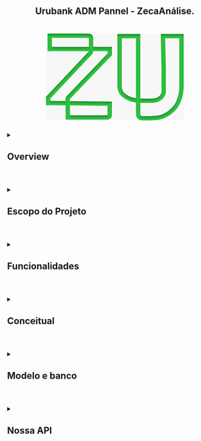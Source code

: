 <h2 align="center"> Urubank ADM Pannel - ZecaAnálise.</h2>
<h1 align="center">
<img src="docs/res/WhatsApp Image 2022-09-12 at 11.26.58.jpeg">
</h1>
<!-- Esse modelo <details> e <summary> é pra deixar em modo colapsável-->
<details>
	<summary>
		<h2> Overview </h2>
	</summary>
  Nosso sistema vem pra trazer métricas sólidas e transformá-las em gráficos intuitivos que facilitem o processo de análise. Com isso traremos mais eficiência e qualidade principalmente pro setor de marketing e planejamento que poderá tomar suas decisões mais tranquilo. Embora existam muitos sistemas que entreguem algo parecido (Como o Sentry por exemplo) o nosso sistema é dedicado e 100% personalizável. Conheça mais lendo logo abaixo 😉
</details>

#     <!-- Esse # é o separador-->

<details>
	<summary>
		<h2>Escopo do Projeto</h2>
	</summary>
O Sistema de Análises de Dados Bancários surgiu a partir da necessidade da startup bancária ZecaUrubank em realizar investimentos inteligentes na sua empresa a fim de evitar perdas financeiras significativas que possam prejudicar o seu desenvolvimento. 
Para melhor compreensão dessa exigência é essencial o entendimento da definição de uma startup. Esse termo tem origem inglesa e, traduzido de forma literal tem como significado: “empresa emergente”, por isso é utilizado para referir-se a empresas iniciantes que ainda estão na fase de definição de público-alvo e modelo de negócios. Dito isso, é compreensível que por ser uma entidade nova os seus recursos são limitados e, o seu alcance de público é baixo, por isso há essa necessidade de conhecer e compreender os usuários que estejam interessados em participar dessa empresa, no caso o Banco ZecaUrubank. 
A partir disso, houve a ideia de se criar um sistema capaz de captar esses dados, agrupando-os de acordo com os critérios exigidos possibilitando a criação de gráficos para uma análise detalhada dos usuários do banco. Para a realização deste projeto concluiu-se que ele deveria ser capaz de permitir uma interação de dados, por isso está sendo utilizado para o seu desenvolvimento o framework Node.JS da linguagem JavaScript e o clássico HTML e CSS para estruturaçãoe estilização além da biblioteca Chart.js para a construção visual dos gráficos.
</details>

#

<details>
	<summary>
		<h2>Funcionalidades</h2>
	</summary>
As funcionalidades ou produtos gerados pelo nosso sistema de gerenciamento de dados, os quais são advindos da startup bancária ZecaUrubank, estão intrinsecamente relacionados aos processos de gestão de conhecimento. Tais processos são primordiais para a empresa obter um gerenciamento inteligente, evitando perdas e danos prejudiciais ao desenvolvimento dessa startup.
Por isso, antes de explicarmos quais serão as funcionalidades disponíveis em nosso sistema  devemos definir o que são esses processos, a sua importância para o desenvolvimento do projeto e como esses estão relacionados às funcionalidades do nosso projeto.

<h4 align="center"> Funcionalidades X Processos de gestão de conhecimento
<table align="center">
  <th> Funcionalidades </th>
  <th> Processo </th>
  <th> Descrição </th>
  <tr>
    <td> Obter dados do usuário a partir de seu login </td>
    <td> Adquirir conhecimento externamente </td>
    <td> Esse é o processo primordial para o funcionamento do nosso projeto, já que é a partir dele que o sistema obtém os dados necessários para análise, sendo eles: idade, localidade, sexo, renda média mensal, investimentos realizados </td>
  </tr>
  <tr>
    <td> Criação de gráficos de análise </td>
    <td> Processar e aplicar o conhecimento </td>
    <td> A partir da obtenção dos dados requeridos pelo sistema, é realizada um agrupamento desses, o que permite a criação de gráficos diversos para a compreensão detalhada sobre as características dos usuários </td>
  </tr>
  <tr>
    <td> Criação de gráficos de trajetória </td>
    <td> Reutilizar o conhecimento </td>
    <td> A partir das análises anteriores sobre as características dos usuários é possível realizar projeções ao usuário sobre a sua relação com o banco, o rendimento das suas aplicações </td>
  </tr>
</table>
</details>
	
#

<details>
	<summary>
		<h2>Conceitual</h2>
	</summary>
Página inicial para login do administrador do sistema

<img src="docs/res/Home.svg">

Página de métricas para análises

<img src="docs/res/Brief.svg">

O protótipo interativo pode ser acessado clicando [aqui](https://www.figma.com/proto/AVziC7LfJEeqgt3wduEgn4/Site?node-id=21%3A2&scaling=min-zoom&page-id=0%3A1&starting-point-node-id=21%3A2&hide-ui=1) (Recomendamos utilizar em tela cheia)

## Rotas
As rotas no nosso sistema são todas bem simples:
<h4 align="center">
<table>
	<th> Início </th>
	<th> Meio </th>
	<th> Fim </th>
	<tr>
	<th colspan="3"> Entrar no sistema </th>
	</tr>
	<tr>
	<td> Usuário entra no site </td>
	<td> Usuário digita os campos requeridos </td>
	<td> Usuário clica no botão de login</td>
	</tr>
	<tr>
	<th colspan="3"> Entrar na tela de métricas </th>
	</tr>
	<tr>
	<td> Após fazer login </td>
	<td> Usuário estará no dashboard principal </td>
	<td> Usuário pode fazer suas análises</td>
	</tr>
	<th colspan="3"> Comparaçóes com dados anteriores </th>
	</tr>
	<tr>
	<td> Dentro do dashboard </td>
	<td> Usuário clica no menu de contexto "..." </td>
	<td> Seleciona o gráfico anterior à ser comparado na opção "comparar"</td>
	</tr>
	<th colspan="3"> Previsões </th>
	</tr>
	<tr>
	<td colspan="3" style="text-align: center;"> Essa função é automática e basta que o usuário clique nela </td>
	</tr>
	<!-- No momento só isso -->

</table>
</h4>
	No momento só isso
</details>

#

<details>
	<summary>
		<h2>Modelo e banco</h2>
	</summary>
Modelo Lógico <br>
<img src="docs/res/WhatsApp Image 2022-10-14 at 18.27.50.jpeg" alt="Modelo Lógico"> <br>
<br>
Banco em si em fase de validação <br>
<img src="docs/res/model.png" alt="Banco em si"> <br>
Nosso banco conta apenas com 2 tabelas no presente momento uma para puxar as informações do usuário pelo seu código único no sistema do nosso cliente - por enquanto estamos usando um banco de desenvolvimento sem integração com o final - e a outra para guardar os dados que interesssam pra nossa análise. 
</details>

#

<details>
	<summary>
		<h2> Nossa API </h2>
	</summary>
Durante o desenvolvimento do back-end da nossa plataforma foram encontrados muitos problemas com os frameworks anteriores e isso nos forçou à medidas bem fortes. O projeto inicial previa um desenvolvimento com NodeJS e integração com o Firebase. Isso no entanto se provou uma tarefa impossível já que o Node não roda em navegador e nao encontramos implementação clara do JS puro com o firebase.
	Foi por causa desses problemas que foi necessário que criássemos nossa própria API para busca e tratamento dos dados do banco de dados escolhido, que dessa vez foi o <a href="https://www.mongodb.com"> MongoDB</a>, cujo tem uma implementação relativamente simples com o framework utillizado pra construir a API que no caso é o FASTAPI

## Constitucional:
[Termos e condições](docs/res/MDs/terms.md) </br>
[Regras de negócio e Rotas](docs/res/MDs/RN-RT.md) </br>
[Histórias de Usuário](docs/res/MDs/US.md)



<h2 align="center">Colaboradores</h2>

<p align="left">
	<img width="256"
	     	align="left"
		alt="Samuel"
		src="docs/res/WhatsApp Image 2022-10-12 at 20.42.29 (1).jpeg">
    <a href="https://github.com/FreelyTian"> Samuel Araújo </a> <br>
		Bonjour Meu nome é Samuel Sou natural de Miracema do Tocantins, atualmente estagiário na Sefaz (Secretaria da Fazenda) e estudo Engenharia de software na Unicatólica Palmas. Nesse projeto atuo como
    <a href="https://www.atlassian.com/br/agile/scrum/scrum-master" target="_blank"> Scrum master. </a> e
    <a href="https://querobolsa.com.br/carreiras-e-profissoes/dba-administrador-de-banco-de-dados" target="_blank"> DBA. 
    </a> até o momento tem sido um projeto divertido - com seus desafios mas divertido - no qual pude ter muitas novas experiências bem úteis pra minha       carreira que ainda está no seu início mas é um bom início.
</p>
<br> <br> <br> <br> <br> 
<p align="left">
	<img width="256"
	     	align="left"
		alt="Esther"
		src="docs/res/WhatsApp Image 2022-10-14 at 19.40.42.jpeg">
    <a href="https://github.com/kothz"> Esther Kothz Frank </a> <br>
		Hello World!
		Meu nome é Esther Kohtz Frank, sou estudante de Engenharia de Software na Universidade Católica do Tocantins.
    Neste projeto atuo aplicando os processos de gestão de conhecimento as suas funcionalidades, e com a parte de documentação do Sistema.
</p>
<br> <br> <br> <br> <br> <br> <br> 
<p align="left">
	<img width="256"
	     	align="left"
		alt="João Neto"
		src="docs/res/WhatsApp Image 2022-10-14 at 19.39.27.jpeg">
    <a href="https://github.com/TaoAleatoro"> João Neto da Silva </a> <br>
    Olá pessoas, sou João Atrdr 27 do TG de Miracema. Cursante de Engenharia de software na Universidade Católica. Nesse projeto sou basicamente o
    suporte e alívio cômico, estou desenvolvendo divesas habilidades novas a medida que avançamos, está sendo bem interessante.
</p>
<br> <br> <br> <br> <br> <br> <br>
<p align="left">
	<img width="256"
	     	align="left"
		alt="Maria Clara"
		src="docs/res/WhatsApp Image 2022-10-14 at 19.55.19.jpeg">
    <a href="https://github.com/clarasoliveira"> Maria Clara Oliveira </a> <br>
    Olá me chamo Maria Clara, sou de Palmas, curso Engenharia de software na Universidade católica do Tocantins e auxiliei na parte de documentação e aplicação dos processos de gestão de conhecimento.
</p>
